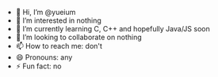 - 👋 Hi, I’m @yueium
- 👀 I’m interested in nothing
- 🌱 I’m currently learning C, C++ and hopefully Java/JS soon
- 💞️ I’m looking to collaborate on nothing
- 📫 How to reach me: don't
- 😄 Pronouns: any
- ⚡ Fun fact: no

<!---
yueium/yueium is a ✨ special ✨ repository because its `README.md` (this file) appears on your GitHub profile.
You can click the Preview link to take a look at your changes.
--->
